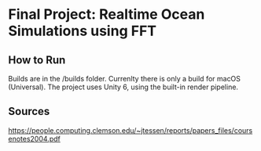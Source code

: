 # Final Project: Realtime Ocean Simulations using FFT

## How to Run
Builds are in the /builds folder. Currenlty there is only a build for macOS (Universal). The project uses Unity 6, using the built-in render pipeline.

## Sources
https://people.computing.clemson.edu/~jtessen/reports/papers_files/coursenotes2004.pdf
